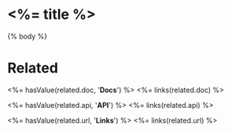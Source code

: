 # <%= title %>

{% body %}

# Related
<%= hasValue(related.doc, '**Docs**') %>
<%= links(related.doc) %>

<%= hasValue(related.api, '**API**') %>
<%= links(related.api) %>

<%= hasValue(related.url, '**Links**') %>
<%= links(related.url) %>